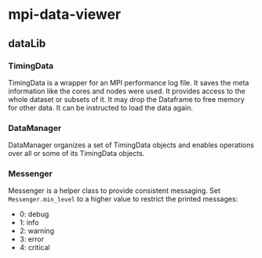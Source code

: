 # mpi-data-viewer

## dataLib

### TimingData

TimingData is a wrapper for an MPI performance log file. 
It saves the meta information like the cores and nodes were used.
It provides access to the whole dataset or subsets of it.
It may drop the Dataframe to free memory for other data. It can be instructed to load the data again.

### DataManager

DataManager organizes a set of TimingData objects and enables operations over all or some of its TimingData objects.

### Messenger

Messenger is a helper class to provide consistent messaging. 
Set `Messenger.min_level` to a higher value to restrict the printed messages:
- 0: debug
- 1: info
- 2: warning
- 3: error
- 4: critical
